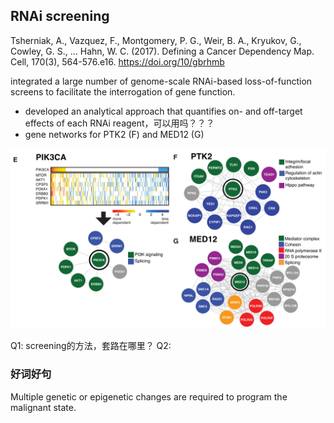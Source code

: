 ## RNAi screening
Tsherniak, A., Vazquez, F., Montgomery, P. G., Weir, B. A., Kryukov, G., Cowley, G. S., … Hahn, W. C. (2017). Defining a Cancer Dependency Map. Cell, 170(3), 564-576.e16. https://doi.org/10/gbrhmb

integrated a large number of genome-scale RNAi-based loss-of-function screens to facilitate the interrogation of gene function.

 - developed an analytical approach that quantifies on- and off-target effects of each RNAi reagent，可以用吗？？？
 - gene networks for PTK2 (F) and MED12 (G)


 <img alt="2019week48-882b2a02.png" src="assets/2019week48-882b2a02.png" width="" height="" >


Q1: screening的方法，套路在哪里？
Q2:

### 好词好句
Multiple genetic or epigenetic changes are required to program the malignant state.
